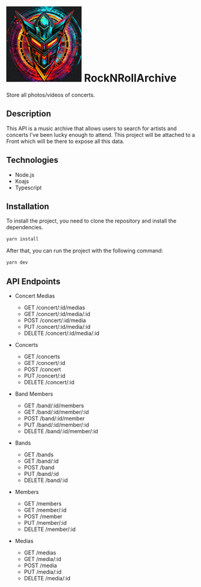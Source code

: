 # <img src="/src/assets/images/logo.jpg" alt="MetalVault Logo" width="200"/> RockNRollArchive

Store all photos/videos of concerts.

## Description

This API is a music archive that allows users to search for artists and concerts I've been lucky enough to attend. This project will be attached to a Front which will be there to expose all this data.

## Technologies

- Node.js
- Koajs
- Typescript

## Installation

To install the project, you need to clone the repository and install the dependencies.

```bash
yarn install
```

After that, you can run the project with the following command:

```bash
yarn dev
```

## API Endpoints

- Concert Medias

  - GET /concert/:id/medias
  - GET /concert/:id/media/:id
  - POST /concert/:id/media
  - PUT /concert/:id/media/:id
  - DELETE /concert/:id/media/:id

- Concerts

  - GET /concerts
  - GET /concert/:id
  - POST /concert
  - PUT /concert/:id
  - DELETE /concert/:id

- Band Members

  - GET /band/:id/members
  - GET /band/:id/member/:id
  - POST /band/:id/member
  - PUT /band/:id/member/:id
  - DELETE /band/:id/member/:id

- Bands

  - GET /bands
  - GET /band/:id
  - POST /band
  - PUT /band/:id
  - DELETE /band/:id

- Members

  - GET /members
  - GET /member/:id
  - POST /member
  - PUT /member/:id
  - DELETE /member/:id

- Medias

  - GET /medias
  - GET /media/:id
  - POST /media
  - PUT /media/:id
  - DELETE /media/:id
